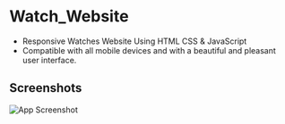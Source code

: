 # Watch_Website

- Responsive Watches Website Using HTML CSS & JavaScript
- Compatible with all mobile devices and with a beautiful and pleasant user interface.

## Screenshots

![App Screenshot](https://drive.google.com/drive/u/0/folders/1oAsCK2VLcjRP7sJGQtvWnTN37VGAMeEd)
